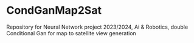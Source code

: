 # CondGanMap2Sat
Repository for Neural Network project 2023/2024, Ai &amp; Robotics, double Conditional Gan for map to satellite view generation
